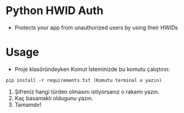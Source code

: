 # Python HWID Auth

- Protects your app from unauthorized users by using their HWIDs

# Usage

-  Proje klasöründeyken Komut İsteminizde bu komutu çalıştırın:
```
pip install -r requirements.txt (Komutu terminal e yazın)
```
1. Şifreniz hangi türden olmasını istiyorsanız o rakamı yazın.
2. Kaç basamaklı oldugunu yazın.
3. Tamamdır!
